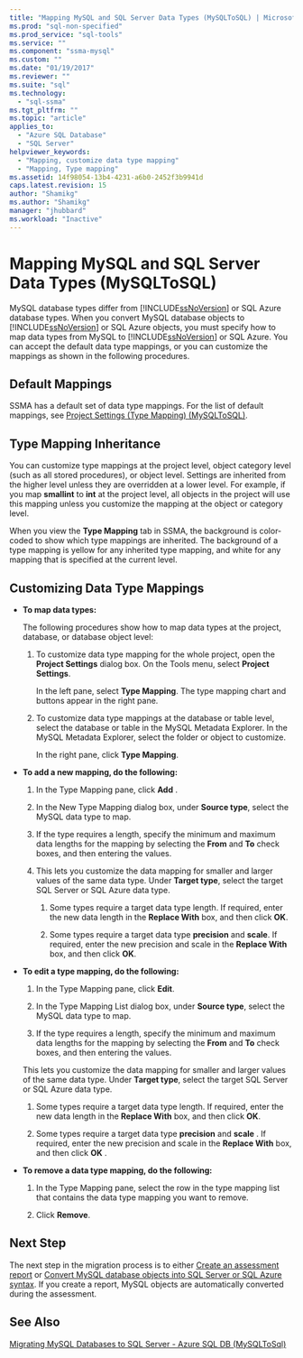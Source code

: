 ```yaml
---
title: "Mapping MySQL and SQL Server Data Types (MySQLToSQL) | Microsoft Docs"
ms.prod: "sql-non-specified"
ms.prod_service: "sql-tools"
ms.service: ""
ms.component: "ssma-mysql"
ms.custom: ""
ms.date: "01/19/2017"
ms.reviewer: ""
ms.suite: "sql"
ms.technology: 
  - "sql-ssma"
ms.tgt_pltfrm: ""
ms.topic: "article"
applies_to: 
  - "Azure SQL Database"
  - "SQL Server"
helpviewer_keywords: 
  - "Mapping, customize data type mapping"
  - "Mapping, Type mapping"
ms.assetid: 14f98054-13b4-4231-a6b0-2452f3b9941d
caps.latest.revision: 15
author: "Shamikg"
ms.author: "Shamikg"
manager: "jhubbard"
ms.workload: "Inactive"
---
```

# Mapping MySQL and SQL Server Data Types (MySQLToSQL)
MySQL database types differ from [!INCLUDE[ssNoVersion](../../includes/ssnoversion_md.md)] or SQL Azure database types. When you convert MySQL database objects to [!INCLUDE[ssNoVersion](../../includes/ssnoversion_md.md)] or SQL Azure objects, you must specify how to map data types from MySQL to [!INCLUDE[ssNoVersion](../../includes/ssnoversion_md.md)] or SQL Azure. You can accept the default data type mappings, or you can customize the mappings as shown in the following procedures.  
  
## Default Mappings  
SSMA has a default set of data type mappings. For the list of default mappings, see [Project Settings &#40;Type Mapping&#41; &#40;MySQLToSQL&#41;](../../ssma/mysql/project-settings-type-mapping-mysqltosql.md).  
  
## Type Mapping Inheritance  
You can customize type mappings at the project level, object category level (such as all stored procedures), or object level. Settings are inherited from the higher level unless they are overridden at a lower level. For example, if you map **smallint** to **int** at the project level, all objects in the project will use this mapping unless you customize the mapping at the object or category level.  
  
When you view the **Type Mapping** tab in SSMA, the background is color-coded to show which type mappings are inherited. The background of a type mapping is yellow for any inherited type mapping, and white for any mapping that is specified at the current level.  
  
## Customizing Data Type Mappings  
  
-   **To map data types:**  
  
    The following procedures show how to map data types at the project, database, or database object level:  
  
    1.  To customize data type mapping for the whole project, open the **Project Settings** dialog box. On the Tools menu, select **Project Settings**.  
  
        In the left pane, select **Type Mapping**. The type mapping chart and buttons appear in the right pane.  
  
    2.  To customize data type mappings at the database or table level, select the database or table in the MySQL Metadata Explorer. In the MySQL Metadata Explorer, select the folder or object to customize.  
  
        In the right pane, click **Type Mapping**.  
  
-   **To add a new mapping, do the following:**  
  
    1.  In the Type Mapping pane, click **Add** .  
  
    2.  In the New Type Mapping dialog box, under **Source type**, select the MySQL data type to map.  
  
    3.  If the type requires a length, specify the minimum and maximum data lengths for the mapping by selecting the **From** and **To** check boxes, and then entering the values.  
  
    4.  This lets you customize the data mapping for smaller and larger values of the same data type. Under **Target type**, select the target SQL Server or SQL Azure data type.  
  
        1.  Some types require a target data type length. If required, enter the new data length in the **Replace With** box, and then click **OK**.  
  
        2.  Some types require a target data type **precision** and **scale**. If required, enter the new precision and scale in the **Replace With** box, and then click **OK**.  
  
-   **To edit a type mapping, do the following:**  
  
    1.  In the Type Mapping pane, click **Edit**.  
  
    2.  In the Type Mapping List dialog box, under **Source type**, select the MySQL data type to map.  
  
    3.  If the type requires a length, specify the minimum and maximum data lengths for the mapping by selecting the **From** and **To** check boxes, and then entering the values.  
  
    This lets you customize the data mapping for smaller and larger values of the same data type. Under **Target type**, select the target SQL Server or SQL Azure data type.  
  
    1.  Some types require a target data type length. If required, enter the new data length in the **Replace With** box, and then click **OK**.  
  
    2.  Some types require a target data type **precision** and **scale** . If required, enter the new precision and scale in the **Replace With** box, and then click **OK** .  
  
-   **To remove a data type mapping, do the following:**  
  
    1.  In the Type Mapping pane, select the row in the type mapping list that contains the data type mapping you want to remove.  
  
    2.  Click **Remove**.  
  
## Next Step  
The next step in the migration process is to either [Create an assessment report](http://msdn.microsoft.com/en-us/2a56a003-3b0f-453a-963c-00c9e40933ec) or [Convert MySQL database objects into SQL Server or SQL Azure syntax](http://msdn.microsoft.com/en-us/ac21850b-fb32-4704-9985-5759b7c688c7). If you create a report, MySQL objects are automatically converted during the assessment.  
  
## See Also  
[Migrating MySQL Databases to SQL Server - Azure SQL DB &#40;MySQLToSql&#41;](../../ssma/mysql/migrating-mysql-databases-to-sql-server-azure-sql-db-mysqltosql.md)  
  
